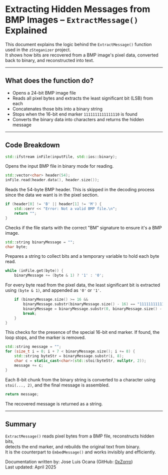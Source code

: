 # Extracting Hidden Messages from BMP Images – `ExtractMessage()` Explained

This document explains the logic behind the `ExtractMessage()` function used in the `zSteganizer` project.  
It shows how bits are recovered from a BMP image's pixel data, converted back to binary, and reconstructed into text.

---

## What does the function do?

- Opens a 24-bit BMP image file
- Reads all pixel bytes and extracts the least significant bit (LSB) from each
- Concatenates those bits into a binary string
- Stops when the 16-bit end marker `1111111111111110` is found
- Converts the binary data into characters and returns the hidden message

---

## Code Breakdown

```cpp
std::ifstream inFile(inputFile, std::ios::binary);
```
Opens the input BMP file in binary mode for reading.

```cpp
std::vector<char> header(54);
inFile.read(header.data(), header.size());
```
Reads the 54-byte BMP header. This is skipped in the decoding process since the data we want is in the pixel section.

```cpp
if (header[0] != 'B' || header[1] != 'M') {
    std::cerr << "Error: Not a valid BMP file.\n";
    return "";
}
```
Checks if the file starts with the correct "BM" signature to ensure it's a BMP image.

```cpp
std::string binaryMessage = "";
char byte;
```
Prepares a string to collect bits and a temporary variable to hold each byte read.

```cpp
while (inFile.get(byte)) {
    binaryMessage += (byte & 1) ? '1' : '0';
```
For every byte read from the pixel data, the least significant bit is extracted using `(byte & 1)`, and appended as `'0'` or `'1'`.

```cpp
    if (binaryMessage.size() >= 16 &&
        binaryMessage.substr(binaryMessage.size() - 16) == "1111111111111110") {
        binaryMessage = binaryMessage.substr(0, binaryMessage.size() - 16);
        break;
    }
}
```
This checks for the presence of the special 16-bit end marker. If found, the loop stops, and the marker is removed.

```cpp
std::string message = "";
for (size_t i = 0; i + 7 < binaryMessage.size(); i += 8) {
    std::string byteStr = binaryMessage.substr(i, 8);
    char c = static_cast<char>(std::stoi(byteStr, nullptr, 2));
    message += c;
}
```
Each 8-bit chunk from the binary string is converted to a character using `stoi(..., 2)`, and the final message is assembled.

```cpp
return message;
```
The recovered message is returned as a string.

---

## Summary

`ExtractMessage()` reads pixel bytes from a BMP file, reconstructs hidden bits,  
detects the end marker, and rebuilds the original text from binary.  
It is the counterpart to `EmbedMessage()` and works invisibly and efficiently.

Documentation written by: Jose Luis Ocana (GitHub: [0xZorro](https://github.com/0xZorro))  
Last updated: April 2025
